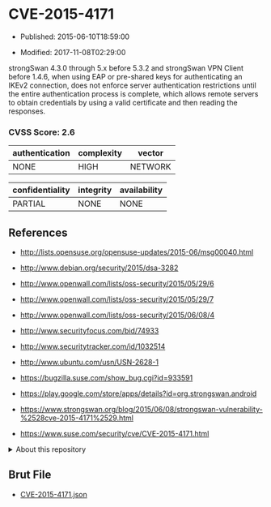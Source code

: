 # CVE-2015-4171

- Published: 2015-06-10T18:59:00

- Modified: 2017-11-08T02:29:00

strongSwan 4.3.0 through 5.x before 5.3.2 and strongSwan VPN Client before 1.4.6, when using EAP or pre-shared keys for authenticating an IKEv2 connection, does not enforce server authentication restrictions until the entire authentication process is complete, which allows remote servers to obtain credentials by using a valid certificate and then reading the responses.

### CVSS Score: **2.6**

| authentication | complexity | vector |
| --- | --- | --- |
| NONE | HIGH | NETWORK |

| confidentiality | integrity | availability |
| --- | --- | --- |
| PARTIAL | NONE | NONE |

## References

* http://lists.opensuse.org/opensuse-updates/2015-06/msg00040.html

* http://www.debian.org/security/2015/dsa-3282

* http://www.openwall.com/lists/oss-security/2015/05/29/6

* http://www.openwall.com/lists/oss-security/2015/05/29/7

* http://www.openwall.com/lists/oss-security/2015/06/08/4

* http://www.securityfocus.com/bid/74933

* http://www.securitytracker.com/id/1032514

* http://www.ubuntu.com/usn/USN-2628-1

* https://bugzilla.suse.com/show_bug.cgi?id=933591

* https://play.google.com/store/apps/details?id=org.strongswan.android

* https://www.strongswan.org/blog/2015/06/08/strongswan-vulnerability-%2528cve-2015-4171%2529.html

* https://www.suse.com/security/cve/CVE-2015-4171.html

<details>
<summary>About this repository</summary> 

  This repository is part of the project [Live Hack CVE](https://github.com/Live-Hack-CVE). Main website can be found [www.live-hack.org](https://www.live-hack.org) 
  
  Made by [Sn0wAlice](https://github.com/Sn0wAlice) for the people that care about security and need to have a feed of the latest CVEs. Hope you enjoy it, don't forget to star the repo and follow me on [Twitter](https://twitter.com/Sn0wAlice) and [Github](https://github.com/Sn0wAlice). And that is my [personnal website](https://www.alice-snow.me/)

  - [Home Page](https://github.com/Live-Hack-CVE)
  - [Framework](https://github.com/Live-Hack-CVE/cve-framework)
  - [CVE database](https://github.com/Live-Hack-CVE/full_database)
  - [Changelog](https://github.com/Live-Hack-CVE/Changelog)
</details>

## Brut File

* [CVE-2015-4171.json](https://raw.githubusercontent.com/Live-Hack-CVE/full_database/main/cves/2015/CVE-2015-4171.json)

